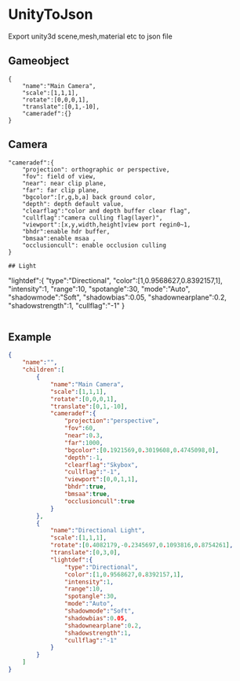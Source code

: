 # UnityToJson
Export unity3d scene,mesh,material etc to json file

## Gameobject

```
{
	"name":"Main Camera",
	"scale":[1,1,1],
	"rotate":[0,0,0,1],
	"translate":[0,1,-10],
	"cameradef":{}
}
```
## Camera
```
"cameradef":{
	"projection": orthographic or perspective,
	"fov": field of view,
	"near": near clip plane,
	"far": far clip plane,
	"bgcolor":[r,g,b,a] back ground color,
	"depth": depth default value,
	"clearflag":"color and depth buffer clear flag",
	"cullflag":"camera culling flag(layer)",
	"viewport":[x,y,width,height]view port regin0~1,
	"bhdr":enable hdr buffer,
	"bmsaa":enable msaa ,
	"occlusioncull": enable occlusion culling
}

## Light
```
"lightdef":{
	"type":"Directional",
	"color":[1,0.9568627,0.8392157,1],
	"intensity":1,
	"range":10,
	"spotangle":30,
	"mode":"Auto",
	"shadowmode":"Soft",
	"shadowbias":0.05,
	"shadownearplane":0.2,
	"shadowstrength":1,
	"cullflag":"-1"
}

```
```
## Example
```json
{
	"name":"",
	"children":[
		{
			"name":"Main Camera",
			"scale":[1,1,1],
			"rotate":[0,0,0,1],
			"translate":[0,1,-10],
			"cameradef":{
				"projection":"perspective",
				"fov":60,
				"near":0.3,
				"far":1000,
				"bgcolor":[0.1921569,0.3019608,0.4745098,0],
				"depth":-1,
				"clearflag":"Skybox",
				"cullflag":"-1",
				"viewport":[0,0,1,1],
				"bhdr":true,
				"bmsaa":true,
				"occlusioncull":true
			}
		},
		{
			"name":"Directional Light",
			"scale":[1,1,1],
			"rotate":[0.4082179,-0.2345697,0.1093816,0.8754261],
			"translate":[0,3,0],
			"lightdef":{
				"type":"Directional",
				"color":[1,0.9568627,0.8392157,1],
				"intensity":1,
				"range":10,
				"spotangle":30,
				"mode":"Auto",
				"shadowmode":"Soft",
				"shadowbias":0.05,
				"shadownearplane":0.2,
				"shadowstrength":1,
				"cullflag":"-1"
			}
		}
	]
}
```